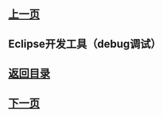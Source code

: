 
## [上一页](course02)
## Eclipse开发工具（debug调试）




## [返回目录](https://wuchengcheng110120.github.io/aliyunjava3/list)
## [下一页](course04)
